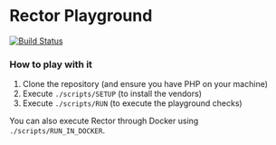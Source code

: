 # Rector Playground

[![Build Status](https://img.shields.io/travis/gnutix/rector-playground/master.svg?style=flat-square)](https://travis-ci.org/gnutix/rector-playground)

### How to play with it

1. Clone the repository (and ensure you have PHP on your machine)
2. Execute `./scripts/SETUP` (to install the vendors)
3. Execute `./scripts/RUN` (to execute the playground checks)

You can also execute Rector through Docker using `./scripts/RUN_IN_DOCKER`.
